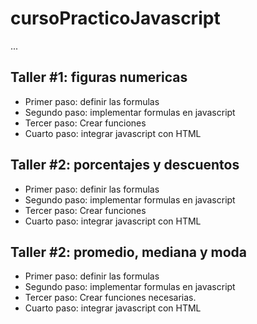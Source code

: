 # cursoPracticoJavascript

...

## Taller #1: figuras numericas

- Primer paso: definir las formulas 
- Segundo paso: implementar formulas en javascript
- Tercer paso: Crear funciones
- Cuarto paso: integrar javascript con HTML


## Taller #2: porcentajes y descuentos

- Primer paso: definir las formulas
- Segundo paso: implementar formulas en javascript
- Tercer paso: Crear funciones
- Cuarto paso: integrar javascript con HTML

## Taller #2: promedio, mediana y moda

- Primer paso: definir las formulas
- Segundo paso: implementar formulas en javascript
- Tercer paso: Crear funciones necesarias.
- Cuarto paso: integrar javascript con HTML